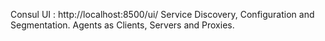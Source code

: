 Consul UI : http://localhost:8500/ui/
Service Discovery, Configuration and Segmentation.
Agents as Clients, Servers and Proxies.
